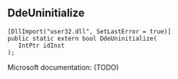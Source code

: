 ## DdeUninitialize

```
[DllImport("user32.dll", SetLastError = true)]
public static extern bool DdeUninitialize(
   IntPtr idInst
);
```

Microsoft documentation: (TODO)
